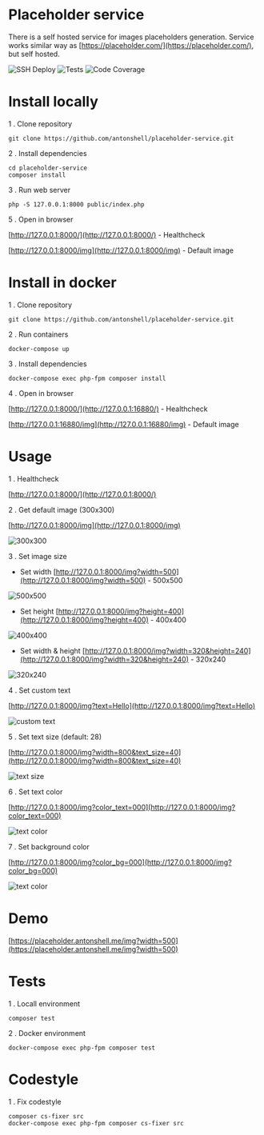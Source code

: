 # Placeholder service

There is a self hosted service for images placeholders generation.
Service works similar way as [https://placeholder.com/](https://placeholder.com/), but self hosted.

![SSH Deploy](https://github.com/antonshell/placeholder-service/workflows/SSH%20Deploy/badge.svg)
![Tests](https://github.com/antonshell/placeholder-service/workflows/Tests/badge.svg?branch=master)
![Code Coverage](https://raw.githubusercontent.com/antonshell/placeholder-service/master/.github/badges/coverage.svg)

# Install locally

1 . Clone repository

```
git clone https://github.com/antonshell/placeholder-service.git
```

2 . Install dependencies

```
cd placeholder-service
composer install
```

3 . Run web server

```
php -S 127.0.0.1:8000 public/index.php
```

5 . Open in browser

[http://127.0.0.1:8000/](http://127.0.0.1:8000/) - Healthcheck

[http://127.0.0.1:8000/img](http://127.0.0.1:8000/img) - Default image

# Install in docker

1 . Clone repository

```
git clone https://github.com/antonshell/placeholder-service.git
```

2 . Run containers
```
docker-compose up
```

3 . Install dependencies

```
docker-compose exec php-fpm composer install
```

4 . Open in browser

[http://127.0.0.1:8000/](http://127.0.0.1:16880/) - Healthcheck

[http://127.0.0.1:16880/img](http://127.0.0.1:16880/img) - Default image

# Usage

1 . Healthcheck

[http://127.0.0.1:8000/](http://127.0.0.1:8000/)

2 . Get default image (300x300)

[http://127.0.0.1:8000/img](http://127.0.0.1:8000/img)

![300x300](https://raw.githubusercontent.com/antonshell/placeholder-service/master/resources/test_images/img.png)

3 . Set image size

- Set width
[http://127.0.0.1:8000/img?width=500](http://127.0.0.1:8000/img?width=500) - 500x500

![500x500](https://raw.githubusercontent.com/antonshell/placeholder-service/master/resources/test_images/img_width=500.png)

- Set height
[http://127.0.0.1:8000/img?height=400](http://127.0.0.1:8000/img?height=400) - 400x400

![400x400](https://raw.githubusercontent.com/antonshell/placeholder-service/master/resources/test_images/img_height=400.png)

- Set width & height
[http://127.0.0.1:8000/img?width=320&height=240](http://127.0.0.1:8000/img?width=320&height=240) - 320x240

![320x240](https://raw.githubusercontent.com/antonshell/placeholder-service/master/resources/test_images/img_width=320_height=240.png)

4 . Set custom text

[http://127.0.0.1:8000/img?text=Hello](http://127.0.0.1:8000/img?text=Hello)

![custom text](https://raw.githubusercontent.com/antonshell/placeholder-service/master/resources/test_images/img_text=Hello.png)

5 . Set text size (default: 28)

[http://127.0.0.1:8000/img?width=800&text_size=40](http://127.0.0.1:8000/img?width=800&text_size=40)

![text size](https://raw.githubusercontent.com/antonshell/placeholder-service/master/resources/test_images/img_width=800_text_size=40.png)

6 . Set text color

[http://127.0.0.1:8000/img?color_text=000](http://127.0.0.1:8000/img?color_text=000)

![text color](https://raw.githubusercontent.com/antonshell/placeholder-service/master/resources/test_images/img_color_text=000.png)

7 . Set background color

[http://127.0.0.1:8000/img?color_bg=000](http://127.0.0.1:8000/img?color_bg=000)

![text color](https://raw.githubusercontent.com/antonshell/placeholder-service/master/resources/test_images/img_color_bg=000.png)

# Demo

[https://placeholder.antonshell.me/img?width=500](https://placeholder.antonshell.me/img?width=500)

# Tests

1 . Locall environment

```
composer test
```

2 . Docker environment

```
docker-compose exec php-fpm composer test
```

# Codestyle

1 . Fix codestyle

```
composer cs-fixer src
docker-compose exec php-fpm composer cs-fixer src
```


